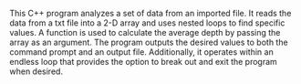 This C++ program analyzes a set of data from an imported file. It reads the data from a txt file into a 2-D array and uses nested loops to find specific values. A function is used to calculate the average depth by passing the array as an argument. The program outputs the desired values to both the command prompt and an output file. Additionally, it operates within an endless loop that provides the option to break out and exit the program when desired.
